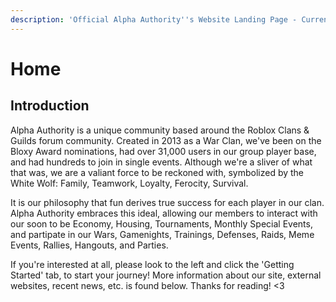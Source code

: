 ```yaml
---
description: 'Official Alpha Authority''s Website Landing Page - Currently [V0.0.8]'
---
```


# Home

## Introduction

Alpha Authority is a unique community based around the Roblox Clans & Guilds forum community. Created in 2013 as a War Clan, we've been on the Bloxy Award nominations, had over 31,000 users in our group player base, and had hundreds to join in single events. Although we're a sliver of what that was, we are a valiant force to be reckoned with, symbolized by the White Wolf: Family, Teamwork, Loyalty, Ferocity, Survival.  
  
It is our philosophy that fun derives true success for each player in our clan. Alpha Authority embraces this ideal, allowing our members to interact with our soon to be Economy, Housing, Tournaments, Monthly Special Events, and partipate in our Wars, Gamenights, Trainings, Defenses, Raids, Meme Events, Rallies, Hangouts, and Parties.  
  
If you're interested at all, please look to the left and click the 'Getting Started' tab, to start your journey! More information about our site, external websites, recent news, etc. is found below. Thanks for reading! &lt;3

